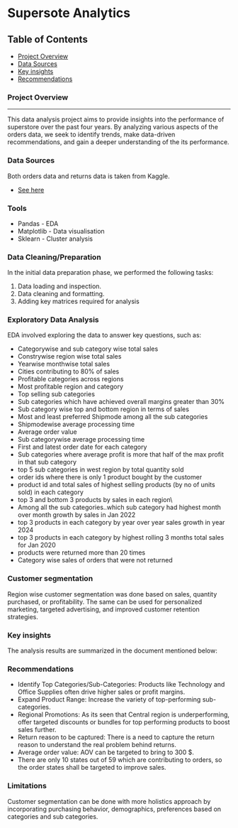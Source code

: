# Supersote Analytics

## Table of Contents

- [Project Overview](#project-overview)
- [Data Sources](#data-sources)
- [Key insights](#Key-insights)
- [Recommendations](#recommendations)

### Project Overview
---

This data analysis project aims to provide insights into the performance of superstore over the past four years. By analyzing various aspects of the orders data, we seek to identify trends, make data-driven recommendations, and gain a deeper understanding of the its performance.

### Data Sources 
Both orders data and returns data is taken from Kaggle.
 - [See here](https://www.kaggle.com/datasets/aditirai2607/super-market-dataset)


### Tools

- Pandas - EDA
- Matplotlib - Data visualisation
- Sklearn - Cluster analysis

### Data Cleaning/Preparation

In the initial data preparation phase, we performed the following tasks:
1. Data loading and inspection.
2. Data cleaning and formatting.
3. Adding key matrices required for analysis

### Exploratory Data Analysis

EDA involved exploring the data to answer key questions, such as:

- Categorywise and sub category wise total sales
- Constrywise region wise total sales
- Yearwise monthwise total sales
- Cities contributing to 80% of sales
- Profitable categories across regions
- Most profitable region and category
- Top selling sub categories
- Sub categories which have achieved overall margins greater than 30%
- Sub category wise top and bottom region in terms of sales
- Most and least preferred Shipmode among all the sub categories
- Shipmodewise average processing time
- Average order value
- Sub categorywise average processing time
- First and latest order date for each category
- Sub categories where average profit is more that half of the max profit in that sub category
- top 5 sub categories in west region by total quantity sold
- order ids where there is only 1 product bought by the customer
- product id and total sales of highest selling products (by no of units sold) in each category
- top 3 and bottom 3 products by sales in each region\
- Among all the sub categories..which sub category had highest month over month growth by sales in Jan 2022
- top 3 products in each category by year over year sales growth in year 2024
- top 3 products in each category by highest rolling 3 months total sales for Jan 2020
- products were returned more than 20 times
- Category wise sales of orders that were not returned

### Customer segmentation

Region wise customer segmentation was done based on sales, quantity purchased, or profitability. The same can be used for personalized marketing, targeted advertising, and improved customer retention strategies.


### Key insights

The analysis results are summarized in the document mentioned below:


### Recommendations

- Identify Top Categories/Sub-Categories: Products like Technology and Office Supplies often drive higher sales      or profit margins.
- Expand Product Range: Increase the variety of top-performing sub-categories.
- Regional Promotions: As its seen that Central region is underperforming, offer targeted discounts or bundles       for top performing products to boost sales further.
- Return reason to be captured: There is a need to capture the return reason to 
  understand the real problem behind returns.
- Average order value: AOV can be targeted to bring to 300 $.
- There are only 10 states out of 59 which are contributing to orders, so the order states 
  shall be targeted to improve sales.

### Limitations

Customer segmentation can be done with more holistics approach by incorporating purchasing behavior, demographics, preferences based on categories and sub categories.

